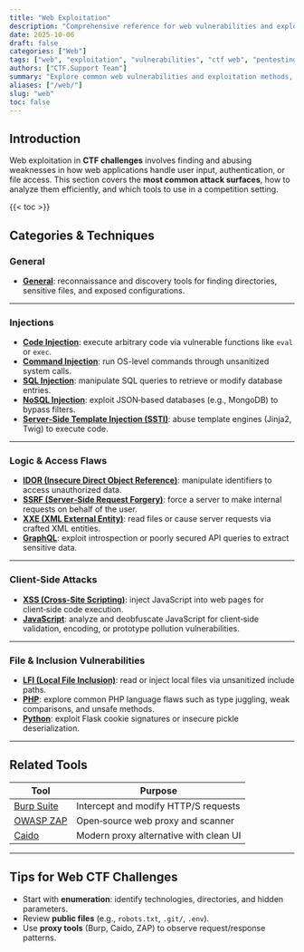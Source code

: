 ```yaml
---
title: "Web Exploitation"
description: "Comprehensive reference for web vulnerabilities and exploitation techniques used in CTF challenges."
date: 2025-10-06
draft: false
categories: ["Web"]
tags: ["web", "exploitation", "vulnerabilities", "ctf web", "pentesting"]
authors: ["CTF.Support Team"]
summary: "Explore common web vulnerabilities and exploitation methods, from injections and misconfigurations to language‑specific attacks, used in Capture The Flag challenges."
aliases: ["/web/"]
slug: "web"
toc: false
---
```


## Introduction

Web exploitation in **CTF challenges** involves finding and abusing weaknesses in how web applications handle user input, authentication, or file access.
This section covers the **most common attack surfaces**, how to analyze them efficiently, and which tools to use in a competition setting.

{{< toc >}}

## Categories & Techniques

### General

- **[General](general/)**: reconnaissance and discovery tools for finding directories, sensitive files, and exposed configurations.

---

### Injections

- **[Code Injection](code-injection/)**: execute arbitrary code via vulnerable functions like `eval` or `exec`.
- **[Command Injection](command-injection/)**: run OS-level commands through unsanitized system calls.
- **[SQL Injection](sql-injection/)**: manipulate SQL queries to retrieve or modify database entries.
- **[NoSQL Injection](nosql-injection/)**: exploit JSON‑based databases (e.g., MongoDB) to bypass filters.
- **[Server‑Side Template Injection (SSTI)](ssti/)**: abuse template engines (Jinja2, Twig) to execute code.

---

### Logic & Access Flaws

- **[IDOR (Insecure Direct Object Reference)](idor/)**: manipulate identifiers to access unauthorized data.
- **[SSRF (Server‑Side Request Forgery)](ssrf/)**: force a server to make internal requests on behalf of the user.
- **[XXE (XML External Entity)](xxe/)**: read files or cause server requests via crafted XML entities.
- **[GraphQL](graphql/)**: exploit introspection or poorly secured API queries to extract sensitive data.

---

### Client‑Side Attacks

- **[XSS (Cross‑Site Scripting)](xss/)**: inject JavaScript into web pages for client‑side code execution.
- **[JavaScript](javascript/)**: analyze and deobfuscate JavaScript for client‑side validation, encoding, or prototype pollution vulnerabilities.

---

### File & Inclusion Vulnerabilities

- **[LFI (Local File Inclusion)](lfi/)**: read or inject local files via unsanitized include paths.
- **[PHP](php/)**: explore common PHP language flaws such as type juggling, weak comparisons, and unsafe methods.
- **[Python](python/)**: exploit Flask cookie signatures or insecure pickle deserialization.

---

## Related Tools

| Tool                                       | Purpose                                |
|--------------------------------------------|----------------------------------------|
| [Burp Suite](https://portswigger.net/burp) | Intercept and modify HTTP/S requests   |
| [OWASP ZAP](https://www.zaproxy.org/)      | Open‑source web proxy and scanner      |
| [Caido](https://www.caido.io/)             | Modern proxy alternative with clean UI |

---

## Tips for Web CTF Challenges

- Start with **enumeration**: identify technologies, directories, and hidden parameters.
- Review **public files** (e.g., `robots.txt`, `.git/`, `.env`).
- Use **proxy tools** (Burp, Caido, ZAP) to observe request/response patterns.
